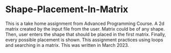 # Shape-Placement-In-Matrix
This is a take home assignment from Advanced Programming Course.
A 2d matrix created by the input file from the user. Matrix could be of any shape. Then, user enters the shape that should be placed in the first matrix. Finally, every possible placement is shown. 
This assignment practices using loops and searching in a matrix. 
This was written in March 2023.
